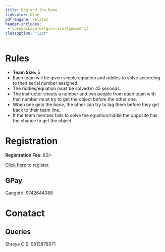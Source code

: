 ```yaml
---
title: Dog and the bone
linkcolor: blue
pdf-engine: xelatex
header-includes:
 - \usepackage[margin=.5in]{geometry}
classoption: "12pt"
---
```


# Rules

+ **Team Size:** 5
+ Each team will be given
simple equation and riddles to
solve according to their
serial number assigned.
+ The riddles/equation must be
solved in 45 seconds.
+ The instructor shouts a number
and two people from each team
with that number must try to get
the object before the other one.
+ When one gets the *bone*, the
other can try to tag them before
they get back to their team line.
+ If the team member fails to
solve the equation/riddle the
opposite has the chance to get
the object.

# Registration

**Registration Fee:** 80/-

[Click here](https://form.google.com) to
register.

## GPay

Gangotri: 9742644088

# Conatact

## Queries

Shreya C S: 9513878071
